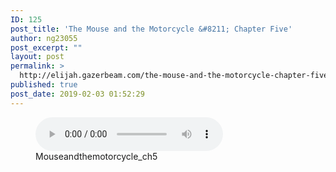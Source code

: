 ```yaml
---
ID: 125
post_title: 'The Mouse and the Motorcycle &#8211; Chapter Five'
author: ng23055
post_excerpt: ""
layout: post
permalink: >
  http://elijah.gazerbeam.com/the-mouse-and-the-motorcycle-chapter-five
published: true
post_date: 2019-02-03 01:52:29
---
```

<!-- wp:podcasting/podcast {"id":127} -->
<figure class="wp-block-podcasting-podcast podcast-127"><audio controls src="http://elijah.gazerbeam.com/wp-content/uploads/2019/02/Mouseandthemotorcycle_ch5.mp3"></audio><figcaption>Mouseandthemotorcycle_ch5</figcaption></figure>
<!-- /wp:podcasting/podcast -->